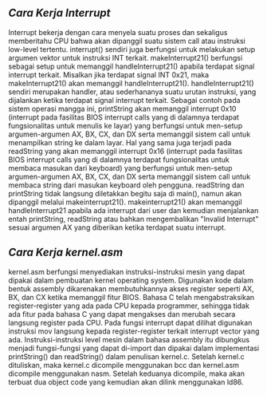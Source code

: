 *Cara Kerja Interrupt*
----------------------
Interrupt bekerja dengan cara menyela suatu proses dan sekaligus memberitahu CPU bahwa akan dipanggil suatu sistem call atau instruksi low-level tertentu. interrupt() sendiri juga berfungsi untuk melakukan setup argumen vektor untuk instruksi INT terkait. makeInterrupt21() berfungsi sebagai setup untuk memanggil handleInterrupt21() apabila terdapat signal interrupt terkait. Misalkan jika terdapat signal INT 0x21, maka makeInterrupt21() akan memanggil handleInterrupt21(). handleInterrupt21() sendiri merupakan handler, atau sederhananya suatu urutan instruksi, yang dijalankan ketika terdapat signal interrupt terkait. Sebagai contoh pada sistem operasi mangga ini, printString akan memanggil interrupt 0x10 (interrupt pada fasilitas BIOS interrupt calls yang di dalamnya terdapat fungsionalitas untuk menulis ke layar) yang berfungsi untuk men-setup argumen-argumen AX, BX, CX, dan DX serta memanggil sistem call untuk menampilkan string ke dalam layar. Hal yang sama juga terjadi pada readString yang akan memanggil interrupt 0x16 (interrupt pada fasilitas BIOS interrupt calls yang di dalamnya terdapat fungsionalitas untuk membaca masukan dari keyboard) yang berfungsi untuk men-setup argumen-argumen AX, BX, CX, dan DX serta memanggil sistem call untuk membaca string dari masukan keyboard oleh pengguna. readString dan printString tidak langsung diletakkan begitu saja di main(), namun akan dipanggil melalui makeinterrupt21(). makeinterrupt21() akan memanggil handleInterrupt21 apabila ada interrupt dari user dan kemudian menjalankan entah printString, readString atau bahkan mengembalikan "Invalid Interrupt" sesuai argumen AX yang diberikan ketika terdapat suatu interrupt.

*Cara Kerja kernel.asm*
-----------------------
kernel.asm berfungsi menyediakan instruksi-instruksi mesin yang dapat dipakai dalam pembuatan kernel operating system. Digunakan kode dalam bentuk assembly dikarenakan membutuhkannya akses register seperti AX, BX, dan CX ketika memanggil fitur BIOS. Bahasa C telah mengabstraksikan register-register yang ada pada CPU kepada programmer, sehingga tidak ada fitur pada bahasa C yang dapat mengakses dan merubah secara langsung register pada CPU. Pada fungsi interrupt dapat dilihat digunakan instruksi mov langsung kepada register-register terkait interrupt vector yang ada. Instruksi-instruksi level mesin dalam bahasa assembly itu dibungkus menjadi fungsi-fungsi yang dapat di-import dan dipakai dalam implementasi printString() dan readString() dalam penulisan kernel.c. Setelah kernel.c dituliskan, maka kernel.c dicompile menggunakan bcc dan kernel.asm dicompile menggunakan nasm. Setelah keduanya dicompile, maka akan terbuat dua object code yang kemudian akan dilink menggunakan ld86.
